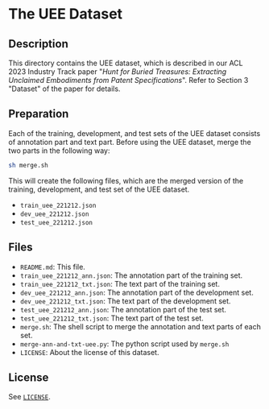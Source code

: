 # The UEE Dataset

## Description

This directory contains the UEE dataset, which is described in our ACL 2023 Industry Track paper
"*Hunt for Buried Treasures: Extracting Unclaimed Embodiments from Patent Specifications*".
Refer to Section 3 "Dataset" of the paper for details.

## Preparation

Each of the training, development, and test sets of the UEE dataset
consists of annotation part and text part.
Before using the UEE dataset, merge the two parts in the following way:

```sh
sh merge.sh
```

This will create the following files, which are the merged version
of the training, development, and test set of the UEE dataset.

- `train_uee_221212.json`
- `dev_uee_221212.json`
- `test_uee_221212.json`

## Files

- `README.md`: This file.
- `train_uee_221212_ann.json`: The annotation part of the training set.
- `train_uee_221212_txt.json`: The text part of the training set.
- `dev_uee_221212_ann.json`: The annotation part of the development set.
- `dev_uee_221212_txt.json`: The text part of the development set.
- `test_uee_221212_ann.json`: The annotation part of the test set.
- `test_uee_221212_txt.json`: The text part of the test set.
- `merge.sh`: The shell script to merge the annotation and text parts of each set.
- `merge-ann-and-txt-uee.py`: The python script used by `merge.sh`
- `LICENSE`: About the license of this dataset.

## License

See [`LICENSE`](LICENSE).
